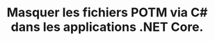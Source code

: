 ---
############################# Static ############################
layout: "auto-gen-gist"
draft: false
path: "fr/redaction/net/text/potm"
otherformats: CSV DOC DOCM DOCX DOT DOTM DOTX PDF POT PPS PPSM PPSX PPT PPTM PPTX RTF XLS XLSM XLSX XLT XLTM XLTX  

############################# Head ############################
head_title: "Masquer les informations sensibles des documents via .NET Core"
head_description: "Appliquer la rédaction de texte à l'aide d'une expression exacte ou d'une expression régulière pour des documents de différents formats"

############################# Header ############################
title: "Masquer les fichiers POTM via C# dans les applications .NET Core."
description: "Rechercher et remplacer du texte dans des documents, feuilles de calcul et présentations Office et OpenOffice, ainsi que POTM sous Windows, Linux et macOS"

################### SubMenu/Download Button #####################
button:
    enable: true

############################# About ############################
about:
    enable: true
    title: "Rédaction de documents pour l'API .NET"
    content: |
        Une interface unique indépendante du format pour la rédaction des informations sensibles et classifiées des documents et images PDF, Word, Excel, PowerPoint, y compris la possibilité de modifier les métadonnées et de supprimer les commentaires. Avec l'outil GroupDocs.Redaction, vous pouvez rédiger du texte et enregistrer le document rédigé au format PDF, en transformant toutes les pages en images raster ou en conservant le document dans son format d'origine pour une édition ultérieure.

############################# Steps ############################
steps:
    enable: true
    block:
    - title_left: "Masquer le texte exact de POTM via C#"
      content_left: |
        [GroupDocs.Redaction](/redaction/net/) permet aux développeurs .NET d'ajouter facilement la fonctionnalité de masquage de fichiers POTM en quelques étapes simples. 

        * Créez une instance de la classe [Redactor](https://apireference.groupdocs.com/redaction/net/groupdocs.redaction/redactor) et chargez le fichier POTM 
        * Créez une instance de la classe [ExactPhraseRedaction](https://apireference.groupdocs.com/redaction/net/groupdocs.redaction.redactions/exactphraseredaction) pour rechercher et remplacer le texte
        * Appelez la méthode [Redactor.Apply](https://apireference.groupdocs.com/redaction/net/groupdocs.redaction/redactor/methods/apply/index) avec l'objet ExactPhraseRedaction

      title_right: "Premiers pas avec l'API de rédaction"
      content_right: |
        Installez à partir de la ligne de commande en tant que ```nuget install GroupDocs.Redaction``` ou via la console du gestionnaire de packages de Visual Studio avec ```Install-Package GroupDocs.Redaction```.
        Vous pouvez également obtenir le programme d'installation MSI hors ligne ou les DLL dans un fichier ZIP à partir de [downloads](https://downloads.groupdocs.com/redaction/net) et le référencer manuellement dans votre projet.

      code: |
        ```cs
        using (Redactor redactor = new Redactor(@"sample.potm"))
        {
        	redactor.Apply(new ExactPhraseRedaction("John Doe", new ReplacementOptions("[personal]")));
        	redactor.Save();
        }
        ```
      
    - title_left: "Configuration requise"
      content_left: |
        Les API GroupDocs.Redaction pour .NET sont prises en charge sur toutes les principales plates-formes et systèmes d'exploitation. Pour un guide complet de la configuration système requise, veuillez visiter [système requis](https://docs.groupdocs.com/redaction/net/system-requirements/) Avant d'exécuter le code ci-dessous, assurez-vous que les prérequis suivants sont installés sur votre système:
        * Systèmes d'exploitation : Microsoft Windows, Linux, MacOS
        * Environnement de développement : Visual Studio, Xamarin, MonoDevelop etc.
        * Frameworks : .NET Framework, .NET Standard, .NET Core, Mono
        * Obtenez la dernière version des API GroupDocs.Redaction .NET à partir de [NuGet](https://www.nuget.org/packages/GroupDocs.Redaction/)
        
      title_right: "Pourquoi utiliser GroupDocs.Redaction"
      content_right: |
        * Autoriser les utilisateurs à ajouter des formats de document personnalisés et des types de caviardage
        * Aucun logiciel supplémentaire n'est requis pour supprimer les informations sensibles
        * Possibilité de définir un document de rendu de plage de pages au format PDF
        * Un moyen simple de rédiger différents types de métadonnées : nom de l'auteur, version, titre, sujet, description et bien d'autres
        * Extraction d'informations sur les documents - type de fichier, nombre de pages, etc.
        * Prise en charge complète de plusieurs formats de données

############################# Demos ############################
demos:
    enable: true
############################# More Formats ############################
more_formats:
    enable: true

############################# Back to top ###############################
back_to_top:
    enable: true
---